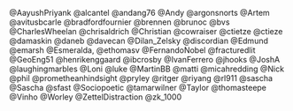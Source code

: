 @AayushPriyank
@alcantel
@andang76
@Andy
@argonsnorts
@Artem
@avitusbcarle
@bradfordfournier
@brennen
@brunoc
@bvs
@CharlesWheelan
@chrisaldrich
@Christian
@cowraiser
@ctietze
@ctieze
@damaskin
@daneb
@davecan
@Dilan_Zelsky
@discordian
@Edmund
@emarsh
@Esmeralda,
@ethomasv
@FernandoNobel
@fracturedlit
@GeoEng51
@henrikenggaard
@ibcrosby
@IvanFerrero
@jhooks
@JoshA
@laughingmarbles
@Loni
@luke
@MartinBB
@matti
@micahredding
@Nick
@phil
@prometheanhindsight
@pryley
@ritger
@riyang
@rl911
@sascha
@Sascha
@sfast
@Sociopoetic
@tamarwilner
@Taylor
@thomasteepe
@Vinho
@Worley
@ZettelDistraction
@zk_1000
